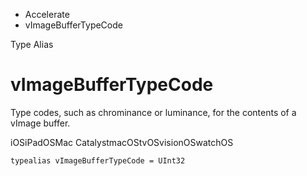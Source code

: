 

- Accelerate
-  vImageBufferTypeCode 

Type Alias

# vImageBufferTypeCode

Type codes, such as chrominance or luminance, for the contents of a vImage buffer.

iOSiPadOSMac CatalystmacOStvOSvisionOSwatchOS

``` source
typealias vImageBufferTypeCode = UInt32
```

